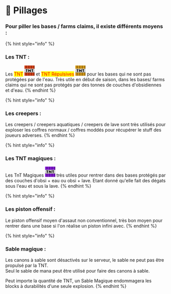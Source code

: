 # 🧨 Pillages

### Pour piller les bases / farms claims, il existe différents moyens :&#x20;

{% hint style="info" %}
### Les TNT :

Les <mark style="color:red;">TNT</mark> <img src="../.gitbook/assets/tnt_side (1).png" alt="" data-size="line"> et <mark style="color:red;">TNT Répulsives</mark> <img src="../.gitbook/assets/repulsive_tnt_side.png" alt="" data-size="line"> pour les bases qui ne sont pas protégées par de l'eau. Très utile en début de saison, dans les bases/ farms claims qui ne sont pas protégés par des tonnes de couches d'obsidiennes et d'eau.
{% endhint %}

{% hint style="info" %}
### Les creepers :

Les creepers  / creepers aquatiques / creepers de lave sont très utilisés pour exploser les coffres normaux / coffres moddés pour récupérer le stuff des joueurs adverses.
{% endhint %}

{% hint style="info" %}
### Les TNT magiques :

Les TnT Magiques <img src="../.gitbook/assets/magic_tnt_side.png" alt="" data-size="line"> très utiles pour rentrer dans des bases protégés par des couches d'obsi + eau ou obsi + lave. Etant donné qu'elle fait des dégats sous l'eau et sous la lave.
{% endhint %}

{% hint style="info" %}
### Les piston offensif :

Le piston offensif moyen d'assaut non conventionnel, très bon moyen pour rentrer dans une base si l'on réalise un piston infini avec.
{% endhint %}

{% hint style="info" %}
### Sable magique :

Les canons à sable sont désactivés sur le serveur, le sable ne peut pas être propulsé par la TNT.\
Seul le sable de mana peut être utilisé pour faire des canons à sable.

Peut importe la quantité de TNT, un Sable Magique endommagera les blocks à durabilités d'une seule explosion.
{% endhint %}
